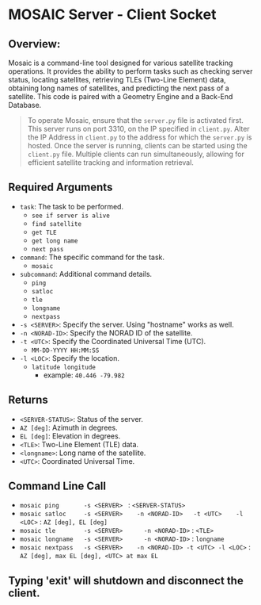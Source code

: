 # MOSAIC Server - Client Socket
## Overview:
Mosaic is a command-line tool designed for various satellite tracking operations. It provides the ability to perform tasks such as checking server status, locating satellites, retrieving TLEs (Two-Line Element) data, obtaining long names of satellites, and predicting the next pass of a satellite. This code is paired with a Geometry Engine and a Back-End Database.



> To operate Mosaic, ensure that the `server.py` file is activated first. This server runs on port 3310, on the IP specified in `client.py`. Alter the IP Address in `client.py` to the address for which the `server.py` is hosted. Once the server is running, clients can be started using the `client.py` file. Multiple clients can run simultaneously, allowing for efficient satellite tracking and information retrieval.


## Required Arguments
- `task`: The task to be performed.
  - `see if server is alive`
  - `find satellite`
  - `get TLE`
  - `get long name`
  - `next pass`
- `command`: The specific command for the task.
   - `mosaic`
- `subcommand`: Additional command details.
  - `ping`
  - `satloc`
  - `tle`
  - `longname`
  - `nextpass`
- `-s <SERVER>`: Specify the server. Using "hostname" works as well.
- `-n <NORAD-ID>`: Specify the NORAD ID of the satellite.
- `-t <UTC>`: Specify the Coordinated Universal Time (UTC).
  - `MM-DD-YYYY HH:MM:SS`
- `-l <LOC>`: Specify the location.
  - `latitude longitude`
    - example: `40.446 -79.982`

## Returns
- `<SERVER-STATUS>`: Status of the server.
- `AZ [deg]`: Azimuth in degrees.
- `EL [deg]`: Elevation in degrees.
- `<TLE>`: Two-Line Element (TLE) data.
- `<longname>`: Long name of the satellite.
- `<UTC>`: Coordinated Universal Time.

## Command Line Call
- `mosaic ping       -s <SERVER> `                                           : `<SERVER-STATUS>`
- `mosaic satloc     -s <SERVER>    -n <NORAD-ID>	-t <UTC>	-l <LOC>`        : `AZ [deg], EL [deg]`
- `mosaic tle        -s <SERVER>	  -n <NORAD-ID>`                           : `<TLE>`
- `mosaic longname   -s <SERVER>	  -n <NORAD-ID>`                           : `longname`
- `mosaic nextpass   -s <SERVER>    -n <NORAD-ID> -t <UTC> -l <LOC>`         : `AZ [deg], max EL [deg], <UTC> at max EL`

## Typing 'exit' will shutdown and disconnect the client.
